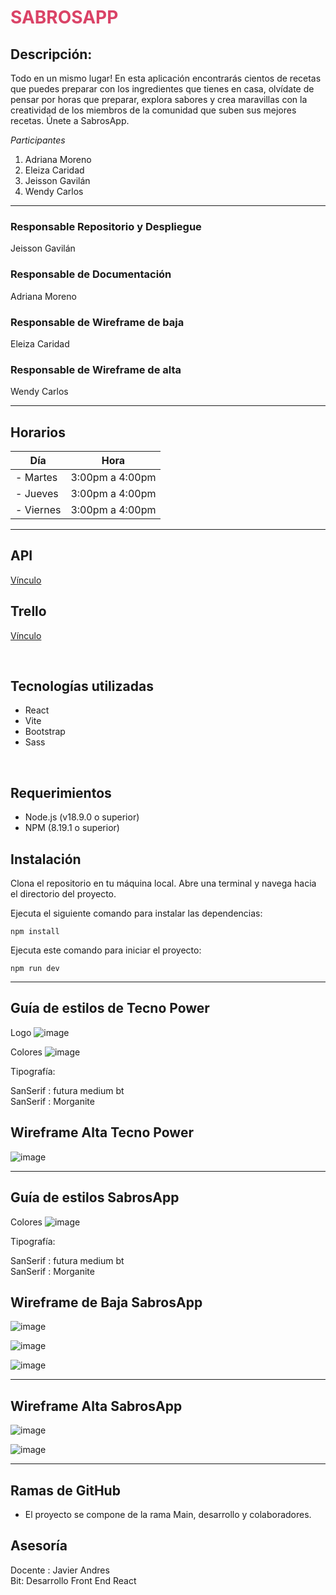 <h1 style="color:#DA4367">SABROSAPP</h1>

## Descripción:

Todo en un mismo lugar! En esta aplicación encontrarás cientos de recetas que puedes preparar con los ingredientes que tienes en casa, olvídate de pensar por horas que preparar, explora sabores y crea maravillas con la creatividad de los miembros de la comunidad que suben sus mejores recetas. Únete a SabrosApp.

*Participantes*

1. Adriana Moreno
2. Eleiza Caridad
3. Jeisson Gavilán
4. Wendy Carlos

<hr/>

### Responsable Repositorio y Despliegue

Jeisson Gavilán

### Responsable de Documentación

Adriana Moreno

### Responsable de Wireframe de baja

Eleiza Caridad

### Responsable de Wireframe de alta

Wendy Carlos

<hr/>

## Horarios

| Día       | Hora            |
| --------- | --------------- |
| - Martes  | 3:00pm a 4:00pm |
| - Jueves  | 3:00pm a 4:00pm |
| - Viernes | 3:00pm a 4:00pm |

<hr/>

## API

<a href="https://www.themealdb.com/" target="_blank" rel="noopener noreferrer">Vínculo</a>

## Trello

<a href="https://trello.com/invite/b/fMVJOlsv/ATTI9f9dde31053aec7691f80ab5cdc8b9d54050BBCB/tecno-power" target="_blank" rel="noopener noreferrer">Vínculo</a>

<br/>

## Tecnologías utilizadas

- React
- Vite
- Bootstrap
- Sass

<br/>

## Requerimientos

- Node.js (v18.9.0 o superior)
- NPM (8.19.1 o superior)

## Instalación

Clona el repositorio en tu máquina local.
Abre una terminal y navega hacia el directorio del proyecto.

Ejecuta el siguiente comando para instalar las dependencias:

    npm install

Ejecuta este comando para iniciar el proyecto:

    npm run dev

<hr/>

## Guía de estilos de Tecno Power

Logo 
![image](./src/assets/document/logoTecnoPower.png)

Colores
![image](./src/assets/document/colorTeam.png)

Tipografía:

SanSerif : futura medium bt
<br/>
SanSerif : Morganite

## Wireframe Alta Tecno Power

![image](./src/assets/document/tecno-power-03.png)

<hr/>

## Guía de estilos SabrosApp

Colores
![image](./src/assets/document/colorSabrosApp.png)

Tipografía:

SanSerif : futura medium bt
<br/>
SanSerif : Morganite

## Wireframe de Baja SabrosApp

![image](./src/assets/document/wireframe%20de%20baja%201.jpg)
<br/>

![image](./src/assets/document/wireframe%20de%20baja%202.jpg)
<br/>

![image](./src/assets/document/wireframe%20de%20baja%203.jpg)

<hr/>

## Wireframe Alta SabrosApp

![image](./src/assets/document/tecno-power-01.png)
<br/>

![image](./src/assets/document/tecno-power-02.png)

<hr/>


## Ramas de GitHub

- El proyecto se compone de la rama Main, desarrollo y colaboradores.

## Asesoría

Docente : Javier Andres 
<br/>
Bit: Desarrollo Front End React